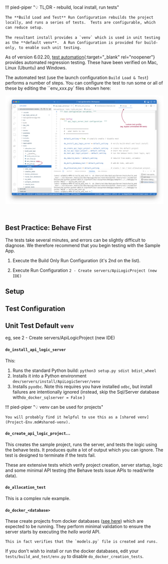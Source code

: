 !!! pied-piper ":bulb: TL;DR - rebuild, local install, run tests"

    The **Build Load and Test** Run Configuration rebuilds the project locally, and runs a series of tests.  Tests are configurable, which can reduce setup.  
    
    The resultant install provides a `venv` which is used in unit testing as the **default venv**.  A Run Configuration is provided for build-only, to enable such unit testing. 


As of version 6.02.20, [test automation](https://github.com/ApiLogicServer/ApiLogicServer-src/tree/main/tests/build_and_test){:target="_blank" rel="noopener"} provides automated regression testing.  These have been verified on Mac, Linux (Ubuntu) and Windows.

The automated test (use the launch configuration `Build Load & Test`) performs a number of steps.  You can configure the test to run some or all of these by editing the ``env_xxx.py` files shown here:

![Test env files](images/internals/test-env-files.png)

&nbsp;

## Best Practice: Behave First

The tests take several minutes, and errors can be slightly difficult to diagnose.  We therefore recommend that you begin testing with the Sample App.

1. Execute the Build Only Run Configuration (it's 2nd on the list).  

2. Execute Run Configuration `2 - Create servers/ApiLogicProject (new IDE)`

## Setup

## Test Configuration

## Unit Test Default `venv`

eg, see 2 - Create servers/ApiLogicProject (new IDE)

#### `do_install_api_logic_server`

This:

1. Runs the standard Python build: `python3 setup.py sdist bdist_wheel`
2. Installs it into a Python environment `dev/servers/install/ApiLogicServer/venv`
3. Installs `pyodbc`.  Note this requires you have installed `odbc`, but install failures are intentionally ignored (instead, skip the Sql/Server database with`do_docker_sqlserver = False` )

!!! pied-piper ":bulb: venv can be used for projects"

    You will probably find it helpful to use this as a [shared venv](Project-Env.md#shared-venv).

#### `do_create_api_logic_project`...

This creates the sample project, runs the server, and tests the logic using the behave tests.  It produces quite a lot of output which you can ignore.  The test is designed to terminate if the tests fail.

These are extensive tests which verify project creation, server startup, logic and some minimal API testing (the Behave tests issue APIs to read/write data).

#### `do_allocation_test`

This is a complex rule example.

#### `do_docker_<database>`

These create projects from docker databases ([see here](Database-Connectivity.md#docker-databases)) which are expected to be running.  They perform minimal validation to ensure the server starts by executing the _hello world_ API.  

    This in fact verifies that the `models.py` file is created and runs.

If you don't wish to install or run the docker databases, edit your `tests/build_and_test/env.py` to disable `do_docker_creation_tests`.
